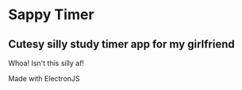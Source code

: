 # Sappy Timer

## Cutesy silly study timer app for my girlfriend

Whoa! Isn't this silly af!

Made with ElectronJS